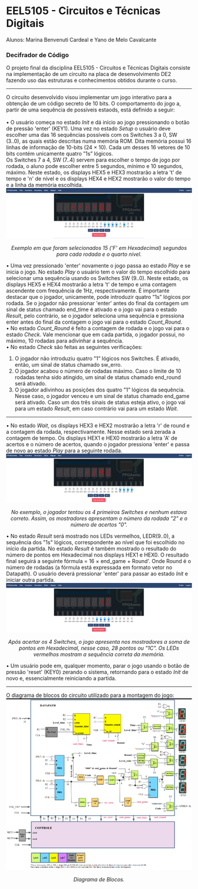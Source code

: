 # EEL5105 - Circuitos e Técnicas Digitais

Alunos: Marina Benvenuti Cardeal e Yano de Melo Cavalcante

### Decifrador de Código
O projeto final da disciplina EEL5105 - Circuitos e Técnicas Digitais consiste na implementação de um circuito na placa de desenvolvimento DE2 fazendo uso das estruturas e conhecimentos obtidos durante o curso.<hr> O circuito desenvolvido visou implementar um jogo interativo para a obtenção de um código secreto de 10 bits. O comportamento do jogo a, partir de uma sequência de possíveis estaods, está definido a seguir:<br><br>
• O usuário começa no estado <em>Init</em> e dá início ao jogo pressionando o botão de pressão 'enter' (KEY1). Uma vez no estado <em>Setup</em> o usuário deve escolher uma das 16 sequências possíveis com os Switches 3 a 0, SW (3..0), as quais estão descritas numa memória ROM. Dita memória possui 16 linhas de informação de 10-bits (24 × 10). Cada um desses 16 vetores de 10 bits contém unicamente quatro ”1s” lógicos.<br> Os Switches 7 a 4, SW (7..4) servem para escolher o tempo de jogo por rodada, o aluno pode escolher entre
5 segundos, mínimo e 10 segundos, máximo. Neste estado, os displays HEX5 e HEX3 mostrarão a letra 't' de tempo
e 'n' de nível e os displays HEX4 e HEX2 mostrarão o valor do tempo e a linha da memória escolhida.<br><img src="images/image1.png" ><br>
<p style="text-align:center"><em>Exemplo em que foram selecionados 15 ('F' em Hexadecimal) segundos para cada rodada e o quarto nível.</em></p>
• Uma vez pressionado 'enter' novamente o jogo passa ao estado <em>Play</em> e se inicia o jogo. No estado <em>Play</em> o usuário tem o
valor do tempo escolhido para selecionar uma sequência usando os Switches SW (9..0). Neste estado, os displays
HEX5 e HEX4 mostrarão a letra 't' de tempo e uma contagem ascendente com frequência de 1Hz, respectivamente. É
importante destacar que o jogador, unicamente, pode introduzir quatro ”1s” lógicos por rodada. Se o jogador não pressionar
'enter' antes do final da contagem um sinal de status chamado end_time é ativado e o jogo vai para o estado <em>Result</em>,
pelo contrário, se o jogador seleciona uma sequência e pressiona enter antes do final da contagem o jogo vai para o estado <em>Count_Round</em>.<br>
• No estado <em>Count_Round</em> é feito a contagem de rodada e o jogo vai para o estado <em>Check</em>. Vale mencionar que em cada partida, o jogador possui, no máximo, 10 rodadas para adivinhar a sequência.<br>
• No estado <em>Check</em> são feitas as seguintes verificações:
<ol>
<li> O jogador não introduziu quatro ”1” lógicos nos Switches. É ativado, então, um sinal de status chamado sw_erro.</li>
<li> O jogador acabou o número de rodadas máximo. Caso o limite de 10 rodadas tenha sido atingido, um sinal de status chamado end_round será ativado.</li>
<li> O jogador adivinhou as posições dos quatro ”1” lógicos da sequência. Nesse caso, o jogador venceu e um sinal de status chamado end_game será ativado.
Caso um dos três sinais de status esteja ativo, o jogo vai para um estado <em>Result</em>, em caso contrário vai para um estado <em>Wait</em>.</li>
</ol><hr>
• No estado <em>Wait</em>, os displays HEX3 e HEX2 mostrarão a letra 'r' de round e a contagem da rodada, respectivamente.
Nesse estado será zerada a contagem de tempo. Os displays HEX1 e HEX0 mostrarão a letra 'A' de acertos e o número de acertos, quando o jogador pressiona 'enter' e passa de novo ao estado <em>Play</em> para a seguinte rodada.<br>
<img src="images/image2.png"><br><p style="text-align:center"><em>No exemplo, o jogador tentou os 4 primeiros Switches e nenhum estava correto. Assim, os mostradores apresentam o número da rodada "2" e o número de acertos "0".</em></p>
• No estado <em>Result</em> será mostrado nos LEDs vermelhos, LEDR(9..0), a sequência dos "1s" lógicos, correspondente ao nível que foi escolhido no início da partida. No estado <em>Result</em> é também mostrado o resultado do número de pontos em Hexadecimal nos displays HEX1 e HEX0. O resultado final seguirá a seguinte fórmula = 16 × end_game + Round'. Onde Round é o número de rodadas (a fórmula está expressada
em formato vetor no Datapath). O usuário deverá pressionar 'enter' para passar ao estado <em>Init</em> e iniciar outra partida.<br>
<img src="images/image3.png"><br><p style="text-align:center"><em>Após acertar os 4 Switches, o jogo apresenta nos mostradores a soma de pontos em Hexadecimal, nesse caso, 28 pontos ou "1C". Os LEDs vermelhos mostram a sequência correta da memória.</em></p>
• Um usuário pode em, qualquer momento, parar o jogo usando o botão de pressão 'reset' (KEY0) zerando o sistema, retornando para o estado <em>Init</em> de novo e, essencialmente reiniciando a partida.<br>
<hr>
O diagrama de blocos do circuito utilizado para a montagem do jogo:
<img src="images/circuito_diagrama_blocos.png"><br><p style="text-align:center"><em>Diagrama de Blocos.</em></p>